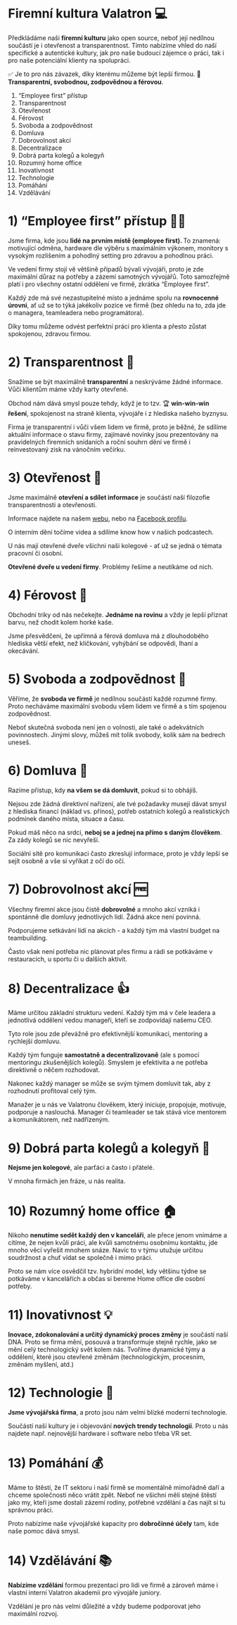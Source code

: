 # Firemní kultura Valatron 💻 
Předkládáme naši <b>firemní kulturu</b> jako open source, neboť její nedílnou součástí je i otevřenost a transparentnost. 
Tímto nabízíme vhled do naší specifické a autentické kultury, jak pro naše budoucí zájemce o práci, tak i pro naše potenciální klienty na spolupráci.

✅ Je to pro nás závazek, díky kterému můžeme být lepší firmou. 🚀 <b>Transparentní, svobodnou, zodpovědnou a férovou</b>.

1) “Employee first” přístup
2) Transparentnost
3) Otevřenost
4) Férovost
5) Svoboda a zodpovědnost
6) Domluva
7) Dobrovolnost akcí
8) Decentralizace
9) Dobrá parta kolegů a kolegyň
10) Rozumný home office
11) Inovativnost
12) Technologie
13) Pomáhání
14) Vzdělávání

# 1) “Employee first” přístup 👨👩
Jsme firma, kde jsou <b>lidé na prvním místě (employee first). </b>
To znamená: motivující odměna, hardware dle výběru s maximálním výkonem, monitory s vysokým rozlišením a pohodlný setting pro zdravou a pohodlnou práci. 

Ve vedení firmy stojí vě většině případů bývalí vývojáři, proto je zde maximální důraz na potřeby a zázemí samotných vývojářů. Toto samozřejmě platí i pro všechny ostatní oddělení ve firmě, zkrátka “Employee first”. 

Každý zde má své nezastupitelné místo a jednáme spolu na <b>rovnocenné úrovni</b>, ať už se to týká jakékoliv pozice ve firmě (bez ohledu na to, zda jde o managera, teamleadera nebo programátora). 

Díky tomu můžeme odvést perfektní práci pro klienta a přesto zůstat spokojenou, zdravou firmou.


# 2) Transparentnost 📖
Snažíme se být maximálně <b>transparentní</b> a neskrýváme žádné informace. Vůči klientům máme vždy karty otevřené. 

Obchod nám dává smysl pouze tehdy, když je to tzv. 🏆 <b>win-win-win řešení</b>, spokojenost na straně klienta, vývojáře i z hlediska našeho byznysu. 

Firma je transparentní i vůči všem lidem ve firmě, proto je běžné, že sdílíme aktuální informace o stavu firmy, zajímavé novinky jsou prezentovány na pravidelných firemních snídaních a roční souhrn dění ve firmě i reinvestovaný zisk na vánočním večírku.

# 3) Otevřenost 👐
Jsme maximálně <b>otevření a sdílet informace</b> je součástí naší filozofie transparentnosti a otevřenosti.

Informace najdete na našem <a href="https://www.valatron.cz/">webu</a>, nebo na <a href="https://www.facebook.com/valatroncz">Facebook profilu</a>. 

O interním dění točíme videa a sdílíme know how v našich podcastech.

U nás mají otevřené dveře všichni naši kolegové - ať už se jedná o témata pracovní či osobní. 

<b>Otevřené dveře u vedení firmy</b>. Problémy řešíme a neutíkáme od nich.

# 4) Férovost 🤝
Obchodní triky od nás nečekejte. <b>Jednáme na rovinu</b> a vždy je lepší přiznat barvu, než chodit kolem horké kaše. 

Jsme přesvědčeni, že upřímná a férová domluva má z dlouhodobého hlediska větší efekt, než kličkování, vyhýbání se odpovědi, lhaní a okecávání.

# 5) Svoboda a zodpovědnost 🗽
Věříme, že <b>svoboda ve firmě</b> je nedílnou součástí každé rozumné firmy. Proto necháváme maximální svobodu všem lidem ve firmě a s tím spojenou zodpovědnost. 

Neboť skutečná svoboda není jen o volnosti, ale také o adekvátních povinnostech. Jinými slovy, můžeš mít tolik svobody, kolik sám na bedrech uneseš.

# 6) Domluva 🎤
Razíme přístup, kdy <b>na všem se dá domluvit</b>, pokud si to obhájíš. 

Nejsou zde žádná direktivní nařízení, ale tvé požadavky musejí dávat smysl z hlediska financí (náklad vs. přínos), potřeb ostatních kolegů a realistických podmínek daného místa, situace a času.

Pokud máš něco na srdci, <b>neboj se a jednej na přímo s daným člověkem</b>. Za zády kolegů se nic nevyřeší. 

Sociální sítě pro komunikaci často zkreslují informace, proto je vždy lepší se sejít osobně a vše si vyříkat z očí do očí.

# 7) Dobrovolnost akcí 🆓
Všechny firemní akce jsou čistě <b>dobrovolné</b> a mnoho akcí vzniká i spontánně dle domluvy jednotlivých lidí. Žádná akce není povinná. 

Podporujeme setkávání lidí na akcích - a každý tým má vlastní budget na teambuilding.

Často však není potřeba nic plánovat přes firmu a rádi se potkáváme v restauracích, u sportu či u dalších aktivit.

# 8) Decentralizace 👍
Máme určitou základní strukturu vedení. Každý tým má v čele leadera a jednotlivá oddělení vedou manageři, kteří se zodpovídají našemu CEO. 

Tyto role jsou zde převážně pro efektivnější komunikaci, mentoring a rychlejší domluvu. 

Každý tým funguje <b>samostatně a decentralizovaně</b> (ale s pomocí mentoringu zkušenějších kolegů). Smyslem je efektivita a ne potřeba direktivně o něčem rozhodovat. 

Nakonec každý manager se může se svým týmem domluvit tak, aby z rozhodnutí profitoval celý tým.

Manažer je u nás ve Valatronu člověkem, který iniciuje, propojuje, motivuje, podporuje a naslouchá. Manager či teamleader se tak stává více mentorem a komunikátorem, než nadřízeným. 

# 9) Dobrá parta kolegů a kolegyň 🍺
<b>Nejsme jen kolegové</b>, ale parťáci a často i přátelé.

V mnoha firmách jen fráze, u nás realita. 

# 10) Rozumný home office 🏠
Nikoho <b>nenutíme sedět každý den v kanceláři</b>, ale přece jenom vnímáme a cítíme, že nejen kvůli práci, ale kvůli samotnému osobnímu kontaktu, jde mnoho věcí vyřešit mnohem snáze. Navíc to v týmu utužuje určitou soudržnost a chuť vídat se společně i mimo práci. 

Proto se nám více osvědčil tzv. hybridní model, kdy většinu týdne se potkáváme v kancelářích a občas si bereme Home office dle osobní potřeby.

# 11) Inovativnost 💡
<b>Inovace, zdokonalování a určitý dynamický proces změny</b> je součástí naší DNA. Proto se firma mění, posouvá a transformuje stejně rychle, jako se mění celý technologický svět kolem nás.
Tvoříme dynamické týmy a oddělení, které jsou otevřené změnám (technologickým, procesním, změnám myšlení, atd.) 

# 12) Technologie 📱
<b>Jsme vývojářská firma</b>, a proto jsou nám velmi blízké moderní technologie. 

Součástí naší kultury je i objevování <b>nových trendy technologií</b>. 
Proto u nás najdete např. nejnovější hardware i software nebo třeba VR set. 

# 13) Pomáhání 💰
Máme to štěstí, že IT sektoru i naší firmě se momentálně mimořádně daří a chceme společnosti něco vrátit zpět. Neboť ne všichni měli stejné štěstí jako my, kteří jsme dostali zázemí rodiny, potřebné vzdělání a čas najít si tu správnou práci. 

Proto nabízíme naše vývojářské kapacity pro <b>dobročinné účely</b> tam, kde naše pomoc dává smysl.

# 14) Vzdělávání 📚
<b>Nabízíme vzdělání</b> formou prezentací pro lidi ve firmě a zároveň máme i vlastní interní Valatron akademii pro vývojáře juniory. 

Vzdělání je pro nás velmi důležité a vždy budeme podporovat jeho maximální rozvoj.

